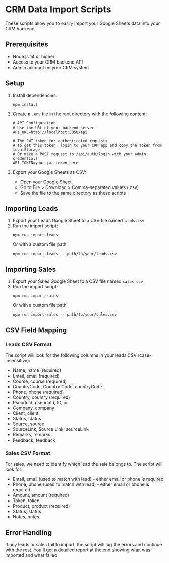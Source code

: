 # CRM Data Import Scripts

These scripts allow you to easily import your Google Sheets data into your CRM backend.

## Prerequisites

- Node.js 14 or higher
- Access to your CRM backend API
- Admin account on your CRM system

## Setup

1. Install dependencies:
   ```
   npm install
   ```

2. Create a `.env` file in the root directory with the following content:
   ```
   # API Configuration
   # Use the URL of your backend server
   API_URL=http://localhost:5050/api

   # The JWT token for authenticated requests
   # To get this token, login to your CRM app and copy the token from localStorage
   # Or make a POST request to /api/auth/login with your admin credentials
   API_TOKEN=your_jwt_token_here
   ```

3. Export your Google Sheets as CSV:
   - Open your Google Sheet
   - Go to File > Download > Comma-separated values (.csv)
   - Save the file to the same directory as these scripts

## Importing Leads

1. Export your Leads Google Sheet to a CSV file named `leads.csv`
2. Run the import script:
   ```
   npm run import-leads
   ```
   Or with a custom file path:
   ```
   npm run import-leads -- path/to/your/leads.csv
   ```

## Importing Sales

1. Export your Sales Google Sheet to a CSV file named `sales.csv`
2. Run the import script:
   ```
   npm run import-sales
   ```
   Or with a custom file path:
   ```
   npm run import-sales -- path/to/your/sales.csv
   ```

## CSV Field Mapping

### Leads CSV Format
The script will look for the following columns in your leads CSV (case-insensitive):

- Name, name (required)
- Email, email (required)
- Course, course (required) 
- CountryCode, Country Code, countryCode
- Phone, phone (required)
- Country, country (required)
- PseudoId, pseudoId, ID, id
- Company, company
- Client, client
- Status, status
- Source, source
- SourceLink, Source Link, sourceLink
- Remarks, remarks
- Feedback, feedback

### Sales CSV Format
For sales, we need to identify which lead the sale belongs to. The script will look for:

- Email, email (used to match with lead) - either email or phone is required
- Phone, phone (used to match with lead) - either email or phone is required
- Amount, amount (required)
- Token, token
- Product, product (required)
- Status, status
- Notes, notes

## Error Handling

If any leads or sales fail to import, the script will log the errors and continue with the rest. You'll get a detailed report at the end showing what was imported and what failed. 